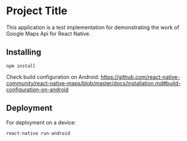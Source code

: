 # Project Title

This application is a test implementation for demonstrating the work of Google Maps Api for React Native.

## Installing

```
npm install
```
 Check build configuration on Android: https://github.com/react-native-community/react-native-maps/blob/master/docs/installation.md#build-configuration-on-android

## Deployment

For deployment on a device:
 ```
 react-native run-android
 ```